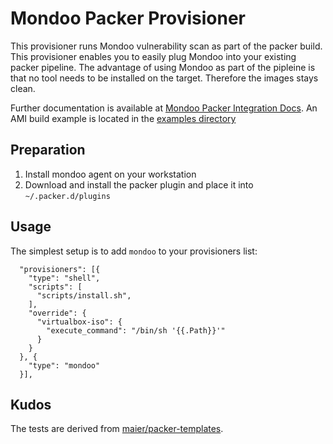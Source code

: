 # Mondoo Packer Provisioner

This provisioner runs Mondoo vulnerability scan as part of the packer build. This provisioner enables you to easily plug Mondoo into your existing packer pipeline. The advantage of using Mondoo as part of the pipleine is that no tool needs to be installed on the target. Therefore the images stays clean.

Further documentation is available at [Mondoo Packer Integration Docs](https://mondoo.io/docs/apps/packer). An AMI build example is located in the [examples directory](../examples/packer-ami) 

## Preparation

1. Install mondoo agent on your workstation
2. Download and install the packer plugin and place it into `~/.packer.d/plugins`

## Usage

The simplest setup is to add `mondoo` to your provisioners list:

```
  "provisioners": [{
    "type": "shell",
    "scripts": [
      "scripts/install.sh",
    ],
    "override": {
      "virtualbox-iso": {
        "execute_command": "/bin/sh '{{.Path}}'"
      }
    }
  }, {
    "type": "mondoo"
  }],
```

## Kudos

The tests are derived from [maier/packer-templates](https://github.com/maier/packer-templates).